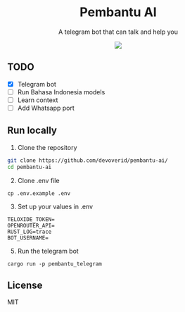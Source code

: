 <h1 align="center">Pembantu AI</h1>
<p align="center">A telegram bot that can talk and help you</p>
<p align="center">
  <img align="center" src="https://github.com/devoverid/pembantu-ai/assets/45036724/f6a0e236-f816-4402-91de-7ab467d43573">
</p>

## TODO

- [x] Telegram bot
- [ ] Run Bahasa Indonesia models
- [ ] Learn context
- [ ] Add Whatsapp port

## Run locally

1. Clone the repository
```sh
git clone https://github.com/devoverid/pembantu-ai/
cd pembantu-ai
```
2. Clone .env file
```
cp .env.example .env
```
3. Set up your values in .env 
```
TELOXIDE_TOKEN=
OPENROUTER_API=
RUST_LOG=trace
BOT_USERNAME=
```
5. Run the telegram bot
```
cargo run -p pembantu_telegram
```

## License 
MIT
